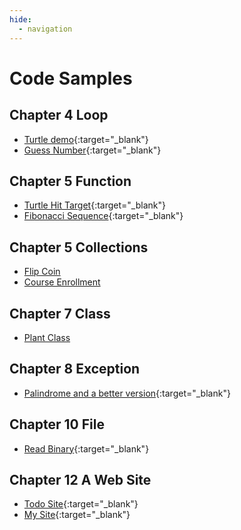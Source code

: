```yaml
---
hide:
  - navigation
---
```


# Code Samples

## Chapter 4 Loop

- [Turtle demo](ch04_loop/code/turtle_demo.py){:target="\_blank"}
- [Guess Number](ch04_loop/code/guess_number.py){:target="\_blank"}

## Chapter 5 Function

- [Turtle Hit Target](ch05_function/code/hit_target.py){:target="\_blank"}
- [Fibonacci Sequence](ch05_function/code/fib.py){:target="\_blank"}

## Chapter 5 Collections

- [Flip Coin](ch06_collection/code/flig_coin.py.md)
- [Course Enrollment](ch06_collection/code/courses.py.md)

## Chapter 7 Class

- [Plant Class](ch07_class/code/plant.py)

## Chapter 8 Exception

- [Palindrome and a better version](https://github.com/ying-teaching/python-book/tree/main/docs/ch08_exception/code/){:target="\_blank"}

## Chapter 10 File

- [Read Binary](https://github.com/ying-teaching/python-book/tree/main/docs/ch10_file/code/){:target="\_blank"}

## Chapter 12 A Web Site

- [Todo Site](https://github.com/ying-teaching/python-book/tree/main/docs/ch12_django/code/todo_site){:target="\_blank"}
- [My Site](https://github.com/ying-teaching/python-book/tree/main/docs/ch12_django/code/my_site){:target="\_blank"}
